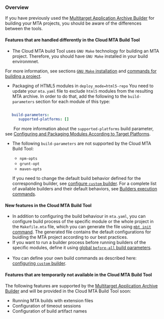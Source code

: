 ### Overview
If you have previously used the [Multitarget Application Archive Builder](https://help.sap.com/viewer/58746c584026430a890170ac4d87d03b/Cloud/en-US/ba7dd5a47b7a4858a652d15f9673c28d.html) for building your MTA projects, you should be aware of the differences between the tools.


#### Features that are handled differently in the Cloud MTA Build Tool

* The Cloud MTA build Tool uses `GNU Make` technology for building an MTA project. Therefore, you should have `GNU Make` installed in your build environmnet. 

For more information, see sections [`GNU Make` installation](makefile.md) and [commands for building a project](usage.md#how-to-build-an-mta-archive-from-the-project-sources). 
&nbsp;

* Packaging of HTML5 modules in `deploy_mode=html5-repo`
You need to update your `mta.yaml` file to exclude `html5` modules from the resulting MTA archive. In order to do that, add the following to the `build-parameters` section for each  module of this type:

```yaml

   build-parameters:
      supported-platforms: []
```
&nbsp;&nbsp;&nbsp;&nbsp;&nbsp;&nbsp; For more information about the `supported-platforms` build parameter, see [Configuring and Packaging Modules According to Target Platforms](configuration.md#configuring-and-packaging-modules-according-to-target-platforms).
&nbsp;&nbsp;

* The following `build-parameters` are not supported by the Cloud MTA Build Tool: <ul><li>`npm-opts`<li>`grunt-opt`<li>`maven-opts`</ul>

  If you need to change the default build behavior defined for the corresponding builder, see [configure `custom` builder](configuration.md#configuring-the-custom-builder). For a complete list of available builders and their default behaviors, see [Builders execution commands](https://github.com/SAP/cloud-mta-build-tool/blob/master/configs/builder_type_cfg.yaml).
  &nbsp;

#### New features in the Cloud MTA Build Tool

* In addition to configuring the build behaviour in `mta.yaml`, you can configure build process of the specific module or the whole project in the `Makefile.mta` file, which you can generate the file using [`mbt init` command](usage.md#cloud-mta-build-tool-commands). The generated file contains the default configurations for buidling the MTA project according to our best practices.
&nbsp;&nbsp;
* If you want to run a builder process before running builders of the specific modules, define it using [global `before-all` build parameters](configuration.md#configuring-global-build).  
&nbsp; 
* You can define your own build commands as described here: [configuring `custom` builder](configuration.md#configuring-the-custom-builder). 
&nbsp; 

#### Features that are temporarily not available in the Cloud MTA Build Tool

The following features are supported by the [Multitarget Application Archive Builder](https://help.sap.com/viewer/58746c584026430a890170ac4d87d03b/Cloud/en-US/ba7dd5a47b7a4858a652d15f9673c28d.html) and will be provided in the Cloud MTA Build Tool soon:


* Running MTA builds with extension files
* Configuration of timeout sessions
* Configuration of build artifact names
